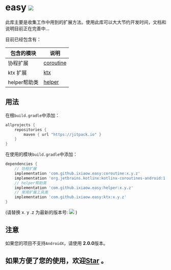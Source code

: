 # easy [![](https://jitpack.io/v/ixiaow/easy.svg)](https://jitpack.io/#ixiaow/easy)

此库主要是收集工作中用到的扩展方法。使用此库可以大大节约开发时间，文档和说明目前正在完善中...

目前已经包含有：

| 包含的模块     | 说明                                                                          |
| --------- | --------------------------------------------------------------------------- |
| 协程扩展      | [coroutine](https://github.com/ixiaow/easy/tree/master/coroutine/README.md) |
| ktx 扩展    | [ktx](https://github.com/ixiaow/easy/tree/master/ktx/README.md)             |
| helper帮助类 | [helper](https://github.com/ixiaow/easy/tree/master/hepler/README.md)       |

## 用法

在根`build.gradle`中添加：

```groovy
allprojects {
    repositories {
        maven { url "https://jitpack.io" }
    }
}
```

在使用的模块`build.gradle`中添加：

```groovy
dependencies {
    // 协程扩展
    implementation 'com.github.ixiaow.easy:coroutine:x.y.z'
    implementation 'org.jetbrains.kotlinx:kotlinx-coroutines-android:1.1.1'
    // helper帮助类
    implementation 'com.github.ixiaow.easy:helper:x.y.z'
    // 常用扩展工具类
    implementation 'com.github.ixiaow.easy:ktx:x.y.z'
}
```

(请替换 x. y .z 为最新的版本号: ![](https://jitpack.io/v/ixiaow/easy.svg) )

## 注意

如果您的项目不支持`AndroidX`，请使用 **2.0.0**版本。

## 如果方便了您的使用，欢迎[Star](https://github.com/ixiaow/easy) 。
